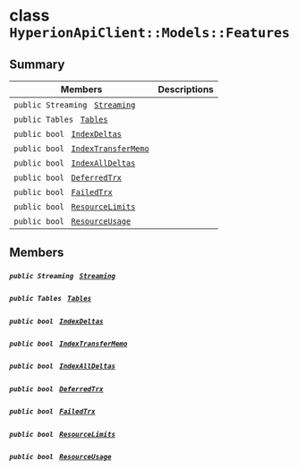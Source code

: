 # class `HyperionApiClient::Models::Features` 

## Summary

 Members                                | Descriptions                                
----------------------------------------|---------------------------------------------
`public Streaming ` [`Streaming`](#class_hyperion_api_client_1_1_models_1_1_features_1a14a0d89478d794f93fe086dbc82ddf28) | 
`public Tables ` [`Tables`](#class_hyperion_api_client_1_1_models_1_1_features_1addd10368bba1530f4e7f703c9cde8047) | 
`public bool ` [`IndexDeltas`](#class_hyperion_api_client_1_1_models_1_1_features_1abd48799834b275330074079bd8ff257e) | 
`public bool ` [`IndexTransferMemo`](#class_hyperion_api_client_1_1_models_1_1_features_1a1f0ff06810749d25f5d004a946df73bd) | 
`public bool ` [`IndexAllDeltas`](#class_hyperion_api_client_1_1_models_1_1_features_1a215213e520e3c0c2487131fe29dd3110) | 
`public bool ` [`DeferredTrx`](#class_hyperion_api_client_1_1_models_1_1_features_1a50f8ba6dbfd59d5cef27265ae56fdfb3) | 
`public bool ` [`FailedTrx`](#class_hyperion_api_client_1_1_models_1_1_features_1a3928d970b99b4222391508f58e575f84) | 
`public bool ` [`ResourceLimits`](#class_hyperion_api_client_1_1_models_1_1_features_1a65aa3af3480570755c1e9776283cf046) | 
`public bool ` [`ResourceUsage`](#class_hyperion_api_client_1_1_models_1_1_features_1a4f4398f0353ca7e577075c5ab42c360a) | 

## Members

##### `public Streaming ` [`Streaming`](#class_hyperion_api_client_1_1_models_1_1_features_1a14a0d89478d794f93fe086dbc82ddf28) 

##### `public Tables ` [`Tables`](#class_hyperion_api_client_1_1_models_1_1_features_1addd10368bba1530f4e7f703c9cde8047) 

##### `public bool ` [`IndexDeltas`](#class_hyperion_api_client_1_1_models_1_1_features_1abd48799834b275330074079bd8ff257e) 

##### `public bool ` [`IndexTransferMemo`](#class_hyperion_api_client_1_1_models_1_1_features_1a1f0ff06810749d25f5d004a946df73bd) 

##### `public bool ` [`IndexAllDeltas`](#class_hyperion_api_client_1_1_models_1_1_features_1a215213e520e3c0c2487131fe29dd3110) 

##### `public bool ` [`DeferredTrx`](#class_hyperion_api_client_1_1_models_1_1_features_1a50f8ba6dbfd59d5cef27265ae56fdfb3) 

##### `public bool ` [`FailedTrx`](#class_hyperion_api_client_1_1_models_1_1_features_1a3928d970b99b4222391508f58e575f84) 

##### `public bool ` [`ResourceLimits`](#class_hyperion_api_client_1_1_models_1_1_features_1a65aa3af3480570755c1e9776283cf046) 

##### `public bool ` [`ResourceUsage`](#class_hyperion_api_client_1_1_models_1_1_features_1a4f4398f0353ca7e577075c5ab42c360a) 

